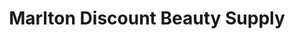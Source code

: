 ---
title: "Marlton Discount Beauty Supply"
url: /camden/marlton-discount-beauty-supply/
shop: variety store
---